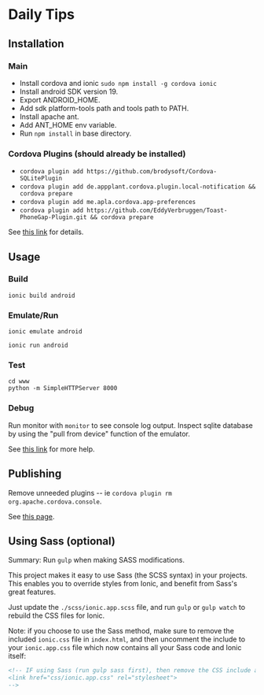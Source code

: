 Daily Tips
=====================

Installation
------------------------------

### Main

* Install cordova and ionic `sudo npm install -g cordova ionic`
* Install android SDK version 19.
* Export ANDROID_HOME.
* Add sdk platform-tools path and tools path to PATH.
* Install apache ant.
* Add ANT_HOME env variable.
* Run `npm install` in base directory.

### Cordova Plugins (should already be installed)

* `cordova plugin add https://github.com/brodysoft/Cordova-SQLitePlugin`
* `cordova plugin add de.appplant.cordova.plugin.local-notification && cordova prepare`
* `cordova plugin add me.apla.cordova.app-preferences`
* `cordova plugin add https://github.com/EddyVerbruggen/Toast-PhoneGap-Plugin.git && cordova prepare`

See [this link](http://stackoverflow.com/questions/20323787/cordova-platform-add-android-not-working-while-listing-android-targets) for details.

Usage
------------------------


### Build

```
ionic build android
```

### Emulate/Run

```
ionic emulate android
```

```
ionic run android
```

### Test

```
cd www
python -m SimpleHTTPServer 8000
```

### Debug

Run monitor with `monitor` to see console log output.
Inspect sqlite database by using the "pull from device" function of the emulator.

See [this link](http://ionicframework.com/getting-started/) for more help.

Publishing
-------------------------------------------------

Remove unneeded plugins -- ie `cordova plugin rm org.apache.cordova.console`.

See [this page](http://ionicframework.com/docs/guide/publishing.html).

Using Sass (optional)
-------------------------------------------------

Summary:  Run `gulp` when making SASS modifications.

This project makes it easy to use Sass (the SCSS syntax) in your projects. This enables you to override styles from Ionic, and benefit from
Sass's great features.

Just update the `./scss/ionic.app.scss` file, and run `gulp` or `gulp watch` to rebuild the CSS files for Ionic.

Note: if you choose to use the Sass method, make sure to remove the included `ionic.css` file in `index.html`, and then uncomment
the include to your `ionic.app.css` file which now contains all your Sass code and Ionic itself:

```html
<!-- IF using Sass (run gulp sass first), then remove the CSS include above
<link href="css/ionic.app.css" rel="stylesheet">
-->
```